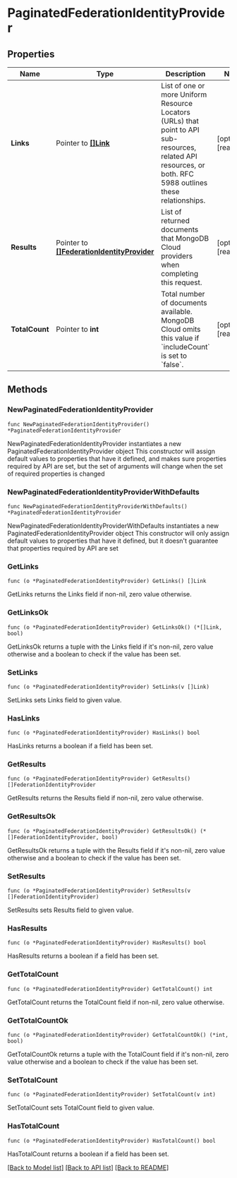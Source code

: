 # PaginatedFederationIdentityProvider

## Properties

Name | Type | Description | Notes
------------ | ------------- | ------------- | -------------
**Links** | Pointer to [**[]Link**](Link.md) | List of one or more Uniform Resource Locators (URLs) that point to API sub-resources, related API resources, or both. RFC 5988 outlines these relationships. | [optional] [readonly] 
**Results** | Pointer to [**[]FederationIdentityProvider**](FederationIdentityProvider.md) | List of returned documents that MongoDB Cloud providers when completing this request. | [optional] [readonly] 
**TotalCount** | Pointer to **int** | Total number of documents available. MongoDB Cloud omits this value if &#x60;includeCount&#x60; is set to &#x60;false&#x60;. | [optional] [readonly] 

## Methods

### NewPaginatedFederationIdentityProvider

`func NewPaginatedFederationIdentityProvider() *PaginatedFederationIdentityProvider`

NewPaginatedFederationIdentityProvider instantiates a new PaginatedFederationIdentityProvider object
This constructor will assign default values to properties that have it defined,
and makes sure properties required by API are set, but the set of arguments
will change when the set of required properties is changed

### NewPaginatedFederationIdentityProviderWithDefaults

`func NewPaginatedFederationIdentityProviderWithDefaults() *PaginatedFederationIdentityProvider`

NewPaginatedFederationIdentityProviderWithDefaults instantiates a new PaginatedFederationIdentityProvider object
This constructor will only assign default values to properties that have it defined,
but it doesn't guarantee that properties required by API are set

### GetLinks

`func (o *PaginatedFederationIdentityProvider) GetLinks() []Link`

GetLinks returns the Links field if non-nil, zero value otherwise.

### GetLinksOk

`func (o *PaginatedFederationIdentityProvider) GetLinksOk() (*[]Link, bool)`

GetLinksOk returns a tuple with the Links field if it's non-nil, zero value otherwise
and a boolean to check if the value has been set.

### SetLinks

`func (o *PaginatedFederationIdentityProvider) SetLinks(v []Link)`

SetLinks sets Links field to given value.

### HasLinks

`func (o *PaginatedFederationIdentityProvider) HasLinks() bool`

HasLinks returns a boolean if a field has been set.
### GetResults

`func (o *PaginatedFederationIdentityProvider) GetResults() []FederationIdentityProvider`

GetResults returns the Results field if non-nil, zero value otherwise.

### GetResultsOk

`func (o *PaginatedFederationIdentityProvider) GetResultsOk() (*[]FederationIdentityProvider, bool)`

GetResultsOk returns a tuple with the Results field if it's non-nil, zero value otherwise
and a boolean to check if the value has been set.

### SetResults

`func (o *PaginatedFederationIdentityProvider) SetResults(v []FederationIdentityProvider)`

SetResults sets Results field to given value.

### HasResults

`func (o *PaginatedFederationIdentityProvider) HasResults() bool`

HasResults returns a boolean if a field has been set.
### GetTotalCount

`func (o *PaginatedFederationIdentityProvider) GetTotalCount() int`

GetTotalCount returns the TotalCount field if non-nil, zero value otherwise.

### GetTotalCountOk

`func (o *PaginatedFederationIdentityProvider) GetTotalCountOk() (*int, bool)`

GetTotalCountOk returns a tuple with the TotalCount field if it's non-nil, zero value otherwise
and a boolean to check if the value has been set.

### SetTotalCount

`func (o *PaginatedFederationIdentityProvider) SetTotalCount(v int)`

SetTotalCount sets TotalCount field to given value.

### HasTotalCount

`func (o *PaginatedFederationIdentityProvider) HasTotalCount() bool`

HasTotalCount returns a boolean if a field has been set.

[[Back to Model list]](../README.md#documentation-for-models) [[Back to API list]](../README.md#documentation-for-api-endpoints) [[Back to README]](../README.md)


